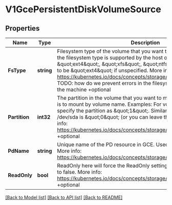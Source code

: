 # V1GcePersistentDiskVolumeSource

## Properties
Name | Type | Description | Notes
------------ | ------------- | ------------- | -------------
**FsType** | **string** | Filesystem type of the volume that you want to mount. Tip: Ensure that the filesystem type is supported by the host operating system. Examples: \&quot;ext4\&quot;, \&quot;xfs\&quot;, \&quot;ntfs\&quot;. Implicitly inferred to be \&quot;ext4\&quot; if unspecified. More info: https://kubernetes.io/docs/concepts/storage/volumes#gcepersistentdisk TODO: how do we prevent errors in the filesystem from compromising the machine +optional | [optional] [default to null]
**Partition** | **int32** | The partition in the volume that you want to mount. If omitted, the default is to mount by volume name. Examples: For volume /dev/sda1, you specify the partition as \&quot;1\&quot;. Similarly, the volume partition for /dev/sda is \&quot;0\&quot; (or you can leave the property empty). More info: https://kubernetes.io/docs/concepts/storage/volumes#gcepersistentdisk +optional | [optional] [default to null]
**PdName** | **string** | Unique name of the PD resource in GCE. Used to identify the disk in GCE. More info: https://kubernetes.io/docs/concepts/storage/volumes#gcepersistentdisk | [optional] [default to null]
**ReadOnly** | **bool** | ReadOnly here will force the ReadOnly setting in VolumeMounts. Defaults to false. More info: https://kubernetes.io/docs/concepts/storage/volumes#gcepersistentdisk +optional | [optional] [default to null]

[[Back to Model list]](../README.md#documentation-for-models) [[Back to API list]](../README.md#documentation-for-api-endpoints) [[Back to README]](../README.md)

